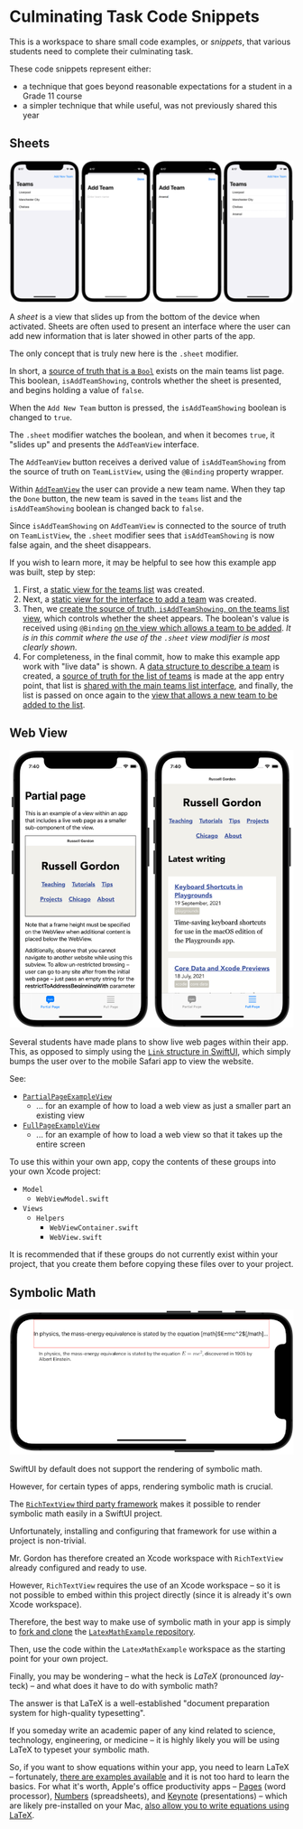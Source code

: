 # Culminating Task Code Snippets

This is a workspace to share small code examples, or *snippets*, that various students need to complete their culminating task.

These code snippets represent either:

* a technique that goes beyond reasonable expectations for a student in a Grade 11 course
* a simpler technique that while useful, was not previously shared this year

## Sheets

![A list of Premier League soccer teams. At the top right of the view, a toolbar button named 'Add New Team' is visible. When clicked, it reveals the 'Add Team' view. On that new view, a new team can be added. The new team then shows in the list of teams.](SupportingImages/sheets.png)

A *sheet* is a view that slides up from the bottom of the device when activated. Sheets are often used to present an interface where the user can add new information that is later showed in other parts of the app.

The only concept that is truly new here is the `.sheet` modifier.

In short, a [source of truth that is a `Bool`](x-source-tag://se_boolean) exists on the main teams list page. This boolean, `isAddTeamShowing`, controls whether the sheet is presented, and begins holding a value of `false`.

When the `Add New Team` button is pressed, the `isAddTeamShowing` boolean is changed to `true`.

The `.sheet` modifier watches the boolean, and when it becomes `true`, it "slides up" and presents the `AddTeamView` interface.

The `AddTeamView` button receives a derived value of `isAddTeamShowing` from the source of truth on `TeamListView`, using the `@Binding` property wrapper.

Within [`AddTeamView`](x-source-tag://se_addteamview) the user can provide a new team name. When they tap the `Done` button, the new team is saved in the `teams` list and the `isAddTeamShowing` boolean is changed back to `false`.

Since `isAddTeamShowing` on `AddTeamView` is connected to the source of truth on `TeamListView`, the `.sheet` modifier sees that `isAddTeamShowing` is now false again, and the sheet disappears.

If you wish to learn more, it may be helpful to see how this example app was built, step by step:

1. First, a [static view for the teams list](https://github.com/lcs-rgordon/SheetsExample/commit/629c8253d64bc32217a3b19926e6df77de21e504#diff-02f986b1c76eb549514d911dc6a6914c6d78057ca9594e03dbb13bcbd359b047) was created.
2. Next, a [static view for the interface to add a team](https://github.com/lcs-rgordon/SheetsExample/commit/7719f8ee5ab8a022cb9970af698298642a833aed#diff-3bfb793feba4b2a9d64833848db680bc1b6e694b87b9f413b0a5723c119bce40) was created.
3. Then, we [create the source of truth, `isAddTeamShowing`, on the teams list view](https://github.com/lcs-rgordon/SheetsExample/commit/de9590178027fdbbb3de1a160a935ff981a5e41d#diff-02f986b1c76eb549514d911dc6a6914c6d78057ca9594e03dbb13bcbd359b047), which controls whether the sheet appears. The boolean's value is received using `@Binding` [on the view which allows a team to be added](https://github.com/lcs-rgordon/SheetsExample/commit/de9590178027fdbbb3de1a160a935ff981a5e41d#diff-3bfb793feba4b2a9d64833848db680bc1b6e694b87b9f413b0a5723c119bce40). *It is in this commit where the use of the `.sheet` view modifier is most clearly shown.*
4. For completeness, in the final commit, how to make this example app work with "live data" is shown. A [data structure to describe a team](https://github.com/lcs-rgordon/SheetsExample/commit/5e82730c082827e4512bee70ebbb4d0a3dccbd1f#diff-6c537c566d131afb5d74cee22cb0328e9c9aed9f7fe5eda35186c58ae7bfd75b) is created, a [source of truth for the list of teams](https://github.com/lcs-rgordon/SheetsExample/commit/5e82730c082827e4512bee70ebbb4d0a3dccbd1f#diff-aa38b26f41604fc7bda497a8d224bd56870b65880287d77ac78273a386dd2680) is made at the app entry point, that list is [shared with the main teams list interface](https://github.com/lcs-rgordon/SheetsExample/commit/5e82730c082827e4512bee70ebbb4d0a3dccbd1f#diff-02f986b1c76eb549514d911dc6a6914c6d78057ca9594e03dbb13bcbd359b047), and finally, the list is passed on once again to the [view that allows a new team to be added to the list](https://github.com/lcs-rgordon/SheetsExample/commit/5e82730c082827e4512bee70ebbb4d0a3dccbd1f#diff-3bfb793feba4b2a9d64833848db680bc1b6e694b87b9f413b0a5723c119bce40).   

## Web View

![A web view is shown loaded as a small portion of a view, about a third of the height of the page. In In a second image a web view is shown where the entire view within the app is given over to showing the web page.](SupportingImages/webview.png)

Several students have made plans to show live web pages within their app. This, as opposed to simply using the [`Link` structure in SwiftUI](https://developer.apple.com/documentation/swiftui/link), which simply bumps the user over to the mobile Safari app to view the website.

See:

* [`PartialPageExampleView`](x-source-tag://wv_partial_page)
    * ... for an example of how to load a web view as just a smaller part an existing view
* [`FullPageExampleView`](x-source-tag://wv_full_page)
    * ... for an example of how to load a web view so that it takes up the entire screen
    
To use this within your own app, copy the contents of these groups into your own Xcode project:

* `Model`
    * `WebViewModel.swift`
* `Views`
    * `Helpers`
        * `WebViewContainer.swift`
        * `WebView.swift`

It is recommended that if these groups do not currently exist within your project, that you create them before copying these files over to your project.

## Symbolic Math 

![A view showing the mass-energy equivalence equation stated by Albert Einstein, rendered using 'pretty print' symbolic math notation.](SupportingImages/symbolic-math.png)

SwiftUI by default does not support the rendering of symbolic math.

However, for certain types of apps, rendering symbolic math is crucial.

The [`RichTextView` third party framework](https://richtextview.com/docs/overview) makes it possible to render symbolic math easily in a SwiftUI project.

Unfortunately, installing and configuring that framework for use within a project is non-trivial.

Mr. Gordon has therefore created an Xcode workspace with `RichTextView` already configured and ready to use.

However, `RichTextView` requires the use of an Xcode workspace – so it is not possible to embed within this project directly (since it is already it's own Xcode workspace).

Therefore, the best way to make use of symbolic math in your app is simply to [fork and clone](https://www.russellgordon.ca/cs/source-control/how-to-fork-and-clone-a-repository/) the [`LatexMathExample` repository](https://github.com/lcs-rgordon/LatexMathExample).

Then, use the code within the `LatexMathExample` workspace as the starting point for your own project.  

Finally, you may be wondering – what the heck is *LaTeX* (pronounced *lay*-teck) – and what does it have to do with symbolic math?

The answer is that LaTeX is a well-established "document preparation system for high-quality typesetting".

If you someday write an academic paper of any kind related to science, technology, engineering, or medicine – it is highly likely you will be using LaTeX to typeset your symbolic math.

So, if you want to show equations within your app, you need to learn LaTeX – fortunately, [there are examples available](https://support.apple.com/en-us/HT202501#sample) and it is not too hard to learn the basics. For what it's worth, Apple's office productivity apps – [Pages](https://apps.apple.com/us/app/pages/id409201541?mt=12) (word processor), [Numbers](https://apps.apple.com/ca/app/numbers/id409203825?mt=12) (spreadsheets), and [Keynote](https://apps.apple.com/us/app/keynote/id409183694?mt=12) (presentations) – which are likely pre-installed on your Mac, [also allow you to write equations using LaTeX](https://support.apple.com/en-us/HT202501).

